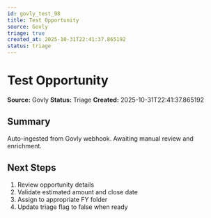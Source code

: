 ```yaml
---
id: govly_test_98
title: Test Opportunity
source: Govly
triage: true
created_at: 2025-10-31T22:41:37.865192
status: triage
---
```


# Test Opportunity

**Source:** Govly
**Status:** Triage
**Created:** 2025-10-31T22:41:37.865192

## Summary

Auto-ingested from Govly webhook. Awaiting manual review and enrichment.

## Next Steps

1. Review opportunity details
2. Validate estimated amount and close date
3. Assign to appropriate FY folder
4. Update triage flag to false when ready

